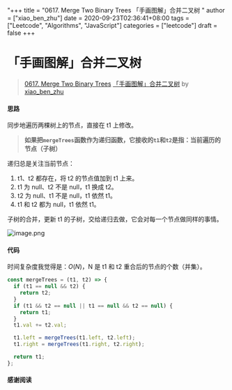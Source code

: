 "+++
title = "0617. Merge Two Binary Trees 「手画图解」合并二叉树 "
author = ["xiao_ben_zhu"]
date = 2020-09-23T02:36:41+08:00
tags = ["Leetcode", "Algorithms", "JavaScript"]
categories = ["leetcode"]
draft = false
+++

# 「手画图解」合并二叉树

> [0617. Merge Two Binary Trees](https://leetcode-cn.com/problems/merge-two-binary-trees/)
> [「手画图解」合并二叉树](https://leetcode-cn.com/problems/merge-two-binary-trees/solution/shou-hua-tu-jie-by-xiao_ben_zhu-3/) by [xiao_ben_zhu](https://leetcode-cn.com/u/xiao_ben_zhu/)

#### 思路


同步地遍历两棵树上的节点，直接在 t1 上修改。

> **如果把`mergeTrees`函数作为递归函数，它接收的`t1`和`t2`是指：当前遍历的节点（子树）**

递归总是关注当前节点：
1. t1、t2 都存在，将 t2 的节点值加到 t1 上来。
2. t1 为 null、t2 不是 null，t1 换成 t2。
3. t2 为 null、t1 不是 null，t1 依然 t1。
3. t1 和 t2 都为 null，t1 依然 t1。

子树的合并，更新 t1 的子树，交给递归去做，它会对每一个节点做同样的事情。

![image.png](https://pic.leetcode-cn.com/1600828469-FbXAmS-image.png)


#### 
#### 代码
时间复杂度我觉得是：$O(N)$，N 是 t1 和 t2 重合后的节点的个数（并集）。
```js
const mergeTrees = (t1, t2) => {
  if (t1 == null && t2) {
    return t2;
  }
  if (t1 && t2 == null || t1 == null && t2 == null) {
    return t1;
  }
  t1.val += t2.val;

  t1.left = mergeTrees(t1.left, t2.left);
  t1.right = mergeTrees(t1.right, t2.right);

  return t1;
};
```
#### 感谢阅读